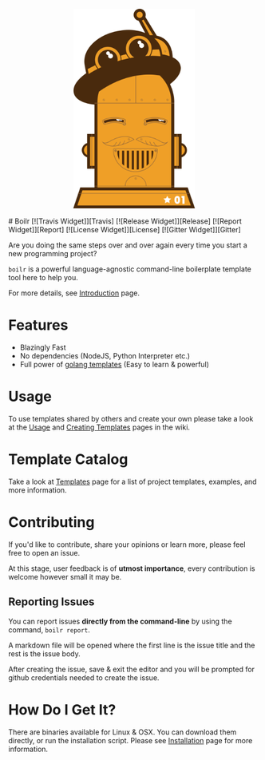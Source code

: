 <p align="center">
  <img src="/logo.png" height="400">
</p>
# Boilr [![Travis Widget]][Travis] [![Release Widget]][Release] [![Report Widget]][Report] [![License Widget]][License] [![Gitter Widget]][Gitter]

[Travis Widget]: https://img.shields.io/travis/tmrts/boilr.svg?style=flat-square
[Travis]: http://travis-ci.org/tmrts/boilr
[License Widget]: https://img.shields.io/badge/license-Apache%20License%202.0-E91E63.svg?style=flat-square
[License]: https://github.com/tmrts/boilr/blob/master/LICENSE
[Release Widget]: https://img.shields.io/badge/release-v0.1.0-blue.svg?style=flat-square
[Release]: https://github.com/tmrts/boilr/releases
[Gitter Widget]: https://img.shields.io/badge/chat-on%20gitter-00BCD4.svg?style=flat-square
[Gitter]: https://gitter.im/tmrts/boilr
[Report Widget]: https://img.shields.io/badge/report%20card-A%2B-F44336.svg?style=flat-square
[Report]: http://goreportcard.com/report/tmrts/boilr
[Documentation Widget]: https://img.shields.io/badge/godoc-reference-5272B4.svg?style=flat-square
[Documentation]: https://godoc.org/github.com/tmrts/boilr

Are you doing the same steps over and over again every time you start a new programming project?

`boilr` is a powerful language-agnostic command-line boilerplate template tool here to help you.

For more details, see [Introduction](https://github.com/tmrts/boilr/wiki/Introduction) page.

# Features
- Blazingly Fast
- No dependencies (NodeJS, Python Interpreter etc.)
- Full power of [golang templates](https://golang.org/pkg/text/template/) (Easy to learn & powerful)

# Usage
To use templates shared by others and create your own please take a look at the
[Usage](https://github.com/tmrts/boilr/wiki/Usage) and [Creating Templates](https://github.com/tmrts/boilr/wiki/Creating-Templates)
pages in the wiki.

# Template Catalog
Take a look at [Templates](https://github.com/tmrts/boilr/wiki/Templates) page for a list of project templates, examples, and more information.

# Contributing
If you'd like to contribute, share your opinions or learn more, please feel free to open an issue.

At this stage, user feedback is of **utmost importance**, every contribution is welcome however small it may be.

## Reporting Issues
You can report issues **directly from the command-line** by using the command, `boilr report`.

A markdown file will be opened where the first line is the issue title and the rest 
is the issue body. 

After creating the issue, save & exit the editor and you will be
prompted for github credentials needed to create the issue.

# How Do I Get It?
There are binaries available for Linux & OSX. You can download them directly,
or run the installation script. Please see [Installation](https://github.com/tmrts/boilr/wiki/Installation) page for more information.
